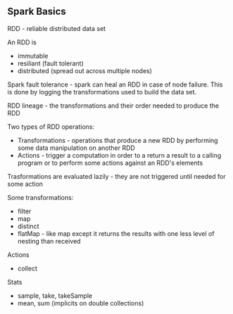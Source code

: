 ## Spark Basics

RDD - reliable distributed data set

An RDD is

* immutable
* resiliant (fault tolerant)
* distributed (spread out across multiple nodes)

Spark fault tolerance - spark can heal an RDD in case of node failure.
This is done by logging the transformations used to build the data set.

RDD lineage  - the transformations and their order needed to produce the RDD

Two types of RDD operations:

* Transformations - operations that produce a new RDD by performing some
data manipulation on another RDD
* Actions - trigger a computation in order to a return a result to a calling
program or to perform some actions against an RDD's elements

Trasformations are evaluated lazily - they are not triggered until needed for some
action

Some transformations:

* filter
* map
* distinct
* flatMap - like map except it returns the results with one less level of nesting than received

Actions

* collect


Stats 

* sample, take, takeSample
* mean, sum (implicits on double collections)